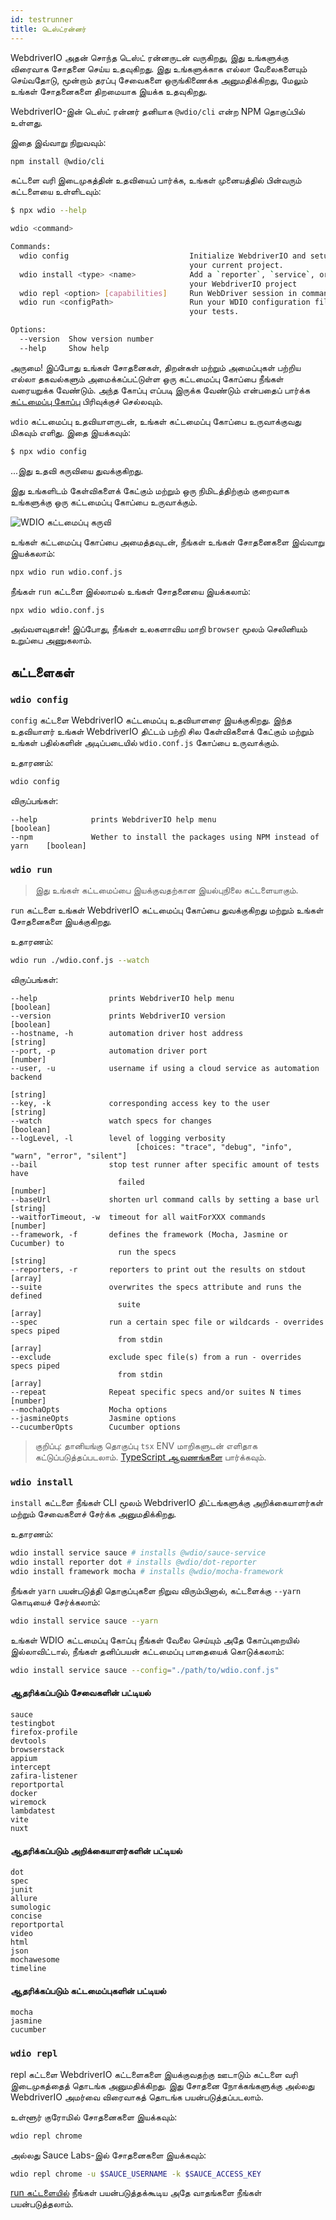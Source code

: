 ```yaml
---
id: testrunner
title: டெஸ்ட்ரன்னர்
---
```


WebdriverIO அதன் சொந்த டெஸ்ட் ரன்னருடன் வருகிறது, இது உங்களுக்கு விரைவாக சோதனை செய்ய உதவுகிறது. இது உங்களுக்காக எல்லா வேலைகளையும் செய்வதோடு, மூன்றாம் தரப்பு சேவைகளை ஒருங்கிணைக்க அனுமதிக்கிறது, மேலும் உங்கள் சோதனைகளை திறமையாக இயக்க உதவுகிறது.

WebdriverIO-இன் டெஸ்ட் ரன்னர் தனியாக `@wdio/cli` என்ற NPM தொகுப்பில் உள்ளது.

இதை இவ்வாறு நிறுவவும்:

```sh npm2yarn
npm install @wdio/cli
```

கட்டளை வரி இடைமுகத்தின் உதவியைப் பார்க்க, உங்கள் முனையத்தில் பின்வரும் கட்டளையை உள்ளிடவும்:

```sh
$ npx wdio --help

wdio <command>

Commands:
  wdio config                           Initialize WebdriverIO and setup configuration in
                                        your current project.
  wdio install <type> <name>            Add a `reporter`, `service`, or `framework` to
                                        your WebdriverIO project
  wdio repl <option> [capabilities]     Run WebDriver session in command line
  wdio run <configPath>                 Run your WDIO configuration file to initialize
                                        your tests.

Options:
  --version  Show version number                                       [boolean]
  --help     Show help                                                 [boolean]
```

அருமை! இப்போது உங்கள் சோதனைகள், திறன்கள் மற்றும் அமைப்புகள் பற்றிய எல்லா தகவல்களும் அமைக்கப்பட்டுள்ள ஒரு கட்டமைப்பு கோப்பை நீங்கள் வரையறுக்க வேண்டும். அந்த கோப்பு எப்படி இருக்க வேண்டும் என்பதைப் பார்க்க [கட்டமைப்பு கோப்பு](/docs/configuration) பிரிவுக்குச் செல்லவும்.

`wdio` கட்டமைப்பு உதவியாளருடன், உங்கள் கட்டமைப்பு கோப்பை உருவாக்குவது மிகவும் எளிது. இதை இயக்கவும்:

```sh
$ npx wdio config
```

...இது உதவி கருவியை துவக்குகிறது.

இது உங்களிடம் கேள்விகளைக் கேட்கும் மற்றும் ஒரு நிமிடத்திற்கும் குறைவாக உங்களுக்கு ஒரு கட்டமைப்பு கோப்பை உருவாக்கும்.

![WDIO கட்டமைப்பு கருவி](/img/config-utility.gif)

உங்கள் கட்டமைப்பு கோப்பை அமைத்தவுடன், நீங்கள் உங்கள் சோதனைகளை இவ்வாறு இயக்கலாம்:

```sh
npx wdio run wdio.conf.js
```

நீங்கள் `run` கட்டளை இல்லாமல் உங்கள் சோதனையை இயக்கலாம்:

```sh
npx wdio wdio.conf.js
```

அவ்வளவுதான்! இப்போது, நீங்கள் உலகளாவிய மாறி `browser` மூலம் செலினியம் உறுப்பை அணுகலாம்.

## கட்டளைகள்

### `wdio config`

`config` கட்டளை WebdriverIO கட்டமைப்பு உதவியாளரை இயக்குகிறது. இந்த உதவியாளர் உங்கள் WebdriverIO திட்டம் பற்றி சில கேள்விகளைக் கேட்கும் மற்றும் உங்கள் பதில்களின் அடிப்படையில் `wdio.conf.js` கோப்பை உருவாக்கும்.

உதாரணம்:

```sh
wdio config
```

விருப்பங்கள்:

```
--help            prints WebdriverIO help menu                                [boolean]
--npm             Wether to install the packages using NPM instead of yarn    [boolean]
```

### `wdio run`

> இது உங்கள் கட்டமைப்பை இயக்குவதற்கான இயல்புநிலை கட்டளையாகும்.

`run` கட்டளை உங்கள் WebdriverIO கட்டமைப்பு கோப்பை துவக்குகிறது மற்றும் உங்கள் சோதனைகளை இயக்குகிறது.

உதாரணம்:

```sh
wdio run ./wdio.conf.js --watch
```

விருப்பங்கள்:

```
--help                prints WebdriverIO help menu                   [boolean]
--version             prints WebdriverIO version                     [boolean]
--hostname, -h        automation driver host address                  [string]
--port, -p            automation driver port                          [number]
--user, -u            username if using a cloud service as automation backend
                                                                        [string]
--key, -k             corresponding access key to the user            [string]
--watch               watch specs for changes                        [boolean]
--logLevel, -l        level of logging verbosity
                            [choices: "trace", "debug", "info", "warn", "error", "silent"]
--bail                stop test runner after specific amount of tests have
                        failed                                          [number]
--baseUrl             shorten url command calls by setting a base url [string]
--waitforTimeout, -w  timeout for all waitForXXX commands             [number]
--framework, -f       defines the framework (Mocha, Jasmine or Cucumber) to
                        run the specs                                   [string]
--reporters, -r       reporters to print out the results on stdout      [array]
--suite               overwrites the specs attribute and runs the defined
                        suite                                            [array]
--spec                run a certain spec file or wildcards - overrides specs piped
                        from stdin                                       [array]
--exclude             exclude spec file(s) from a run - overrides specs piped
                        from stdin                                       [array]
--repeat              Repeat specific specs and/or suites N times        [number]
--mochaOpts           Mocha options
--jasmineOpts         Jasmine options
--cucumberOpts        Cucumber options
```

> குறிப்பு: தானியங்கு தொகுப்பு `tsx` ENV மாறிகளுடன் எளிதாக கட்டுப்படுத்தப்படலாம். [TypeScript ஆவணங்களை](/docs/typescript) பார்க்கவும்.

### `wdio install`
`install` கட்டளை நீங்கள் CLI மூலம் WebdriverIO திட்டங்களுக்கு அறிக்கையாளர்கள் மற்றும் சேவைகளைச் சேர்க்க அனுமதிக்கிறது.

உதாரணம்:

```sh
wdio install service sauce # installs @wdio/sauce-service
wdio install reporter dot # installs @wdio/dot-reporter
wdio install framework mocha # installs @wdio/mocha-framework
```

நீங்கள் `yarn` பயன்படுத்தி தொகுப்புகளை நிறுவ விரும்பினால், கட்டளைக்கு `--yarn` கொடியைச் சேர்க்கலாம்:

```sh
wdio install service sauce --yarn
```

உங்கள் WDIO கட்டமைப்பு கோப்பு நீங்கள் வேலை செய்யும் அதே கோப்புறையில் இல்லாவிட்டால், நீங்கள் தனிப்பயன் கட்டமைப்பு பாதையைக் கொடுக்கலாம்:

```sh
wdio install service sauce --config="./path/to/wdio.conf.js"
```

#### ஆதரிக்கப்படும் சேவைகளின் பட்டியல்

```
sauce
testingbot
firefox-profile
devtools
browserstack
appium
intercept
zafira-listener
reportportal
docker
wiremock
lambdatest
vite
nuxt
```

#### ஆதரிக்கப்படும் அறிக்கையாளர்களின் பட்டியல்

```
dot
spec
junit
allure
sumologic
concise
reportportal
video
html
json
mochawesome
timeline
```

#### ஆதரிக்கப்படும் கட்டமைப்புகளின் பட்டியல்

```
mocha
jasmine
cucumber
```

### `wdio repl`

repl கட்டளை WebdriverIO கட்டளைகளை இயக்குவதற்கு ஊடாடும் கட்டளை வரி இடைமுகத்தைத் தொடங்க அனுமதிக்கிறது. இது சோதனை நோக்கங்களுக்கு அல்லது WebdriverIO அமர்வை விரைவாகத் தொடங்க பயன்படுத்தப்படலாம்.

உள்ளூர் குரோமில் சோதனைகளை இயக்கவும்:

```sh
wdio repl chrome
```

அல்லது Sauce Labs-இல் சோதனைகளை இயக்கவும்:

```sh
wdio repl chrome -u $SAUCE_USERNAME -k $SAUCE_ACCESS_KEY
```

[run கட்டளையில்](#wdio-run) நீங்கள் பயன்படுத்தக்கூடிய அதே வாதங்களை நீங்கள் பயன்படுத்தலாம்.